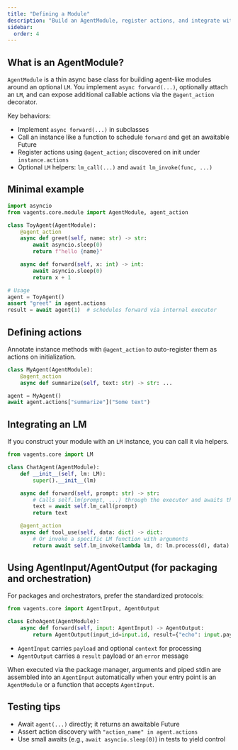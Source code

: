 ```yaml
---
title: "Defining a Module"
description: "Build an AgentModule, register actions, and integrate with the AgentInput/AgentOutput protocols."
sidebar:
  order: 4
---
```


## What is an AgentModule?

`AgentModule` is a thin async base class for building agent-like modules around an optional `LM`. You implement `async forward(...)`, optionally attach an `LM`, and can expose additional callable actions via the `@agent_action` decorator.

Key behaviors:

- Implement `async forward(...)` in subclasses
- Call an instance like a function to schedule `forward` and get an awaitable Future
- Register actions using `@agent_action`; discovered on init under `instance.actions`
- Optional `LM` helpers: `lm_call(...)` and `await lm_invoke(func, ...)`

## Minimal example

```python
import asyncio
from vagents.core.module import AgentModule, agent_action

class ToyAgent(AgentModule):
    @agent_action
    async def greet(self, name: str) -> str:
        await asyncio.sleep(0)
        return f"hello {name}"

    async def forward(self, x: int) -> int:
        await asyncio.sleep(0)
        return x + 1

# Usage
agent = ToyAgent()
assert "greet" in agent.actions
result = await agent(1)  # schedules forward via internal executor
```

## Defining actions

Annotate instance methods with `@agent_action` to auto-register them as actions on initialization.

```python
class MyAgent(AgentModule):
    @agent_action
    async def summarize(self, text: str) -> str: ...

agent = MyAgent()
await agent.actions["summarize"]("Some text")
```

## Integrating an LM

If you construct your module with an `LM` instance, you can call it via helpers.

```python
from vagents.core import LM

class ChatAgent(AgentModule):
    def __init__(self, lm: LM):
        super().__init__(lm)

    async def forward(self, prompt: str) -> str:
        # Calls self.lm(prompt, ...) through the executor and awaits the result
        text = await self.lm_call(prompt)
        return text

    @agent_action
    async def tool_use(self, data: dict) -> dict:
        # Or invoke a specific LM function with arguments
        return await self.lm_invoke(lambda lm, d: lm.process(d), data)
```

## Using AgentInput/AgentOutput (for packaging and orchestration)

For packages and orchestrators, prefer the standardized protocols:

```python
from vagents.core import AgentInput, AgentOutput

class EchoAgent(AgentModule):
    async def forward(self, input: AgentInput) -> AgentOutput:
        return AgentOutput(input_id=input.id, result={"echo": input.payload})
```

- `AgentInput` carries `payload` and optional `context` for processing
- `AgentOutput` carries a `result` payload or an `error` message

When executed via the package manager, arguments and piped stdin are assembled into an `AgentInput` automatically when your entry point is an `AgentModule` or a function that accepts `AgentInput`.

## Testing tips

- Await `agent(...)` directly; it returns an awaitable Future
- Assert action discovery with `"action_name" in agent.actions`
- Use small awaits (e.g., `await asyncio.sleep(0)`) in tests to yield control
